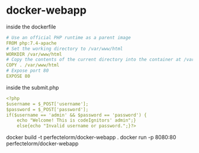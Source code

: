 # docker-webapp
inside the dockerfile
```yaml
# Use an official PHP runtime as a parent image
FROM php:7.4-apache
# Set the working directory to /var/www/html
WORKDIR /var/www/html
# Copy the contents of the current directory into the container at /var/www/html
COPY . /var/www/html
# Expose port 80
EXPOSE 80
```
inside the submit.php
```yaml
<?php
$username = $_POST['username'];
$password = $_POST['password'];
if($username == 'admin' && $password == 'password') {
    echo "Welcome! This is codeIgnitors' admin";} 
    else{echo "Invalid username or password.";}?>
```
docker build -t perfectelorm/docker-webapp .
docker run -p 8080:80 perfectelorm/docker-webapp
